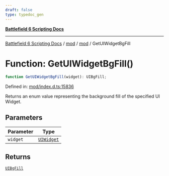 ```yaml
---
draft: false
type: typedoc_gen
---
```


[**Battlefield 6 Scripting Docs**](../../../_index.md)

***

[Battlefield 6 Scripting Docs](../../../_index.md) / [mod](../../_index.md) / [mod](../_index.md) / GetUIWidgetBgFill

# Function: GetUIWidgetBgFill()

```ts
function GetUIWidgetBgFill(widget): UIBgFill;
```

Defined in: [mod/index.d.ts:15836](https://github.com/battlefield-portal-community/portal-docs/blob/ff09b2690670f74de7e97198022e5a97ff1161ff/generators/santiago/mod/index.d.ts#L15836)

Returns an enum value representing the background fill of the specified UI Widget.

## Parameters

| Parameter | Type |
| ------ | ------ |
| `widget` | [`UIWidget`](../UIWidget/_index.md) |

## Returns

[`UIBgFill`](../UIBgFill/_index.md)
